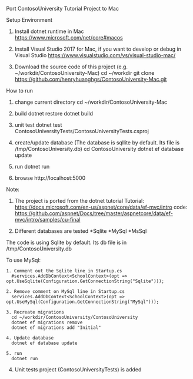 Port ContosoUniversity Tutorial Project to Mac

Setup Environment

1. Install dotnet runtime in Mac
  https://www.microsoft.com/net/core#macos

2. Install Visual Studio 2017 for Mac, if you want to develop or debug in Visual Studio
  https://www.visualstudio.com/vs/visual-studio-mac/

3. Download the source code of this project (e.g. ~/workdir/ContosoUniversity-Mac)
  cd ~/workdir
  git clone https://github.com/henryhuanghgs/ContosoUniversity-Mac.git

How to run
1. change current directory
  cd ~/workdir/ContosoUniversity-Mac

2. build
  dotnet restore
  dotnet build

3. unit test
  dotnet test ContosoUniversityTests/ContosoUniversityTests.csproj

4. create/update database (The database is sqllite by default. Its file is /tmp/ContosoUniversity.db)
  cd ContosoUniversity
  dotnet ef database update

5. run
  dotnet run

6. browse
  http://localhost:5000


Note:
1. The project is ported from the dotnet tutorial 
  Tutorial: https://docs.microsoft.com/en-us/aspnet/core/data/ef-mvc/intro
  code: https://github.com/aspnet/Docs/tree/master/aspnetcore/data/ef-mvc/intro/samples/cu-final

2. Different databases are tested
  *Sqlite
  *MySql
  *MsSql

  The code is using Sqlite by default. Its db file is in /tmp/ContosoUniversity.db

  To use MySql:
  
    1. Comment out the Sqlite line in Startup.cs
      #services.AddDbContext<SchoolContext>(opt => opt.UseSqlite(Configuration.GetConnectionString("Sqlite")));
      
    2. Remove comment on MySql line in Startup.cs
      services.AddDbContext<SchoolContext>(opt => opt.UseMySql(Configuration.GetConnectionString("MySql")));
      
    3. Recreate migrations
      cd ~/workdir/ContosoUniversity/ContosoUniversity
      dotnet ef migrations remove
      dotnet ef migrations add "Initial"
      
    4. Update database
      dotnet ef database update
      
    5. run
      dotnet run
  
4. Unit tests project (ContosoUniversityTests) is added



